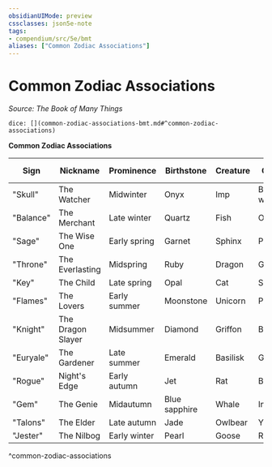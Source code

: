 ```yaml
---
obsidianUIMode: preview
cssclasses: json5e-note
tags:
- compendium/src/5e/bmt
aliases: ["Common Zodiac Associations"]
---
```

# Common Zodiac Associations
*Source: The Book of Many Things* 

`dice: [](common-zodiac-associations-bmt.md#^common-zodiac-associations)`

**Common Zodiac Associations**

| Sign | Nickname | Prominence | Birthstone | Creature | Color | Ability Score |
|------|----------|------------|------------|----------|-------|---------------|
| "Skull" | The Watcher | Midwinter | Onyx | Imp | Black, white | Constitution |
| "Balance" | The Merchant | Late winter | Quartz | Fish | Orange | Intelligence |
| "Sage" | The Wise One | Early spring | Garnet | Sphinx | Purple | Intelligence |
| "Throne" | The Everlasting | Midspring | Ruby | Dragon | Gold | Charisma |
| "Key" | The Child | Late spring | Opal | Cat | Silver | Wisdom |
| "Flames" | The Lovers | Early summer | Moonstone | Unicorn | Pink | Charisma |
| "Knight" | The Dragon Slayer | Midsummer | Diamond | Griffon | Blue | Strength |
| "Euryale" | The Gardener | Late summer | Emerald | Basilisk | Green | Wisdom |
| "Rogue" | Night's Edge | Early autumn | Jet | Rat | Black | Dexterity |
| "Gem" | The Genie | Midautumn | Blue sapphire | Whale | Indigo | Strength |
| "Talons" | The Elder | Late autumn | Jade | Owlbear | Yellow | Constitution |
| "Jester" | The Nilbog | Early winter | Pearl | Goose | Red | Dexterity |
^common-zodiac-associations